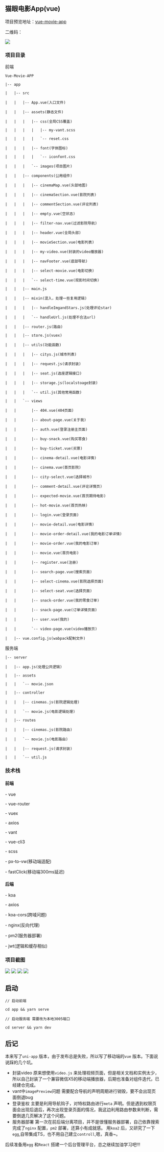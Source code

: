 

## 猫眼电影App(vue)

项目预览地址：[vue-movie-app](http://49.232.12.131/)

二维码：

![](https://upload-images.jianshu.io/upload_images/8562733-f6085d8a4fecd42f.png?imageMogr2/auto-orient/strip%7CimageView2/2/w/800)

### 项目目录

前端

```
Vue-Movie-APP

|-- app

|   |-- src

|   |   |-- App.vue(入口文件)

|   |   |-- assets(静态文件)

|   |   |   |-- css(全局CSS覆盖)

|   |   |   |   |-- my-vant.scss

|   |   |   |   `-- reset.css

|   |   |   |-- font(字体图标)

|   |   |   |   `-- iconfont.css

|   |   |   `-- images(项目图片)

|   |   |-- components(公用组件)

|   |   |   |-- cinemaMap.vue(头部地图)

|   |   |   |-- cinemaSection.vue(影院列表)

|   |   |   |-- commentSection.vue(评论列表)

|   |   |   |-- empty.vue(空状态)

|   |   |   |-- filter-nav.vue(过滤影院导航)

|   |   |   |-- header.vue(全局头部)

|   |   |   |-- movieSection.vue(电影列表)

|   |   |   |-- my-video.vue(封装的video播放器)

|   |   |   |-- navFooter.vue(底部导航)

|   |   |   |-- select-movie.vue(电影切换)

|   |   |   `-- select-time.vue(观影时间切换)

|   |   |-- main.js

|   |   |-- mixin(混入，处理一些复用逻辑)

|   |   |   |-- handleImgandStars.js(处理评论star)

|   |   |   `-- handleUrl.js(处理不合法url)

|   |   |-- router.js(路由)

|   |   |-- store.js(vuex)

|   |   |-- utils(功能函数)

|   |   |   |-- citys.js(城市列表)

|   |   |   |-- request.js(请求封装)

|   |   |   |-- seat.js(选座逻辑接口)

|   |   |   |-- storage.js(localstoage封装)

|   |   |   `-- util.js(其他常用函数)

|   |   `-- views

|   |       |-- 404.vue(404页面)

|   |       |-- about-page.vue(关于我)

|   |       |-- auth.vue(登录注册主页面)

|   |       |-- buy-snack.vue(购买零食)

|   |       |-- buy-ticket.vue(买票)

|   |       |-- cinema-detail.vue(电影详情)

|   |       |-- cinema.vue(首页影院)

|   |       |-- city-select.vue(选择城市)

|   |       |-- comment-detail.vue(评论详情页)

|   |       |-- expected-movie.vue(首页期待电影)

|   |       |-- hot-movie.vue(首页热映)

|   |       |-- login.vue(登录页面)

|   |       |-- movie-detail.vue(电影详情)

|   |       |-- movie-order-detail.vue(我的电影订单详情)

|   |       |-- movie-order.vue(我的电影订单)

|   |       |-- movie.vue(首页电影)

|   |       |-- register.vue(注册)

|   |       |-- search-page.vue(搜索页面)

|   |       |-- select-cinema.vue(影院选择页面)

|   |       |-- select-seat.vue(选择页面)

|   |       |-- snack-order.vue(我的零食订单)

|   |       |-- snack-page.vue(订单详情页面)

|   |       |-- user.vue(我的)

|   |       `-- video-page.vue(video播放页)

|   |-- vue.config.js(wabpack配制文件)

```
服务端

```
|-- server

|   |-- app.js(处理公共逻辑)

|   |-- assets

|   |   `-- movie.json

|   |-- controller

|   |   |-- cinemas.js(影院逻辑处理)

|   |   `-- movie.js(电影逻辑处理)

|   |-- routes

|   |   |-- cinemas.js(影院路由)

|   |   `-- movie.js(电影路由)

|   |   |-- request.js(请求封装)

|   |   `-- util.js
```

### 技术栈

#### 前端

 \- vue

 \- vue-router

 \- vuex

 \- axios

 \- vant

 \- vue-cli3

 \- scss

 \- px-to-vw(移动端适配)

 \- fastClick(移动端300ms延迟)

#### 后端

 \- koa

 \- axios

 \- koa-cors(跨域问题)

 \- nginx(反向代理)

 \- pm2(服务器部署)

 \- jwt(逻辑和缓存相似)



### 项目截图



![](https://upload-images.jianshu.io/upload_images/8562733-9a5662dee18ca227.png?imageMogr2/auto-orient/strip%7CimageView2/2/w/300)
![](https://upload-images.jianshu.io/upload_images/8562733-cbb32bea56d24e44.jpg?imageMogr2/auto-orient/strip%7CimageView2/2/w/300)
![](https://upload-images.jianshu.io/upload_images/8562733-985e813651a8998c.jpg?imageMogr2/auto-orient/strip%7CimageView2/2/w/300)
![](https://upload-images.jianshu.io/upload_images/8562733-46358348b0f81157.png?imageMogr2/auto-orient/strip%7CimageView2/2/w/300)

## 启动

```
// 启动前端

cd app && yarn serve

// 启动服务端 需要改为本地3005端口

cd server && yarn dev
```

## 后记

本来写了`uni-app` 版本，由于发布总是失败，所以写了移动端的`vue` 版本。下面说说踩的几个坑。
+ 封装video
原来想使用`video.js` 来处理视频页面，但是相关文档和实例太少，所以自己封装了一个兼容微信X5的移动端播放器，后期也准备对组件迭代，已经建仓完成。
+ vant中`imagePreview`问题 
需要配合导航的声明周期进行销毁，要不会出现页面倒退bug
+ 登录鉴权
主要是利用导航钩子，对特权路由进行`meta` 声明。但是遇到权限页面会出现后退后，再次出现登录页面的情况，我这边利用路由参数来判断，需要倒退几页解决了这个问题。
+ 服务器部署
第一次在前后端分离项目，并不是很懂服务器部署，自己依靠搜索完成了`nginx` 配置，`pm2` 部署，还算小有成就感。
用`koa2` 后，又研究了一下`egg`,自带集成TS，也不用自己建立`controll`,嗯，真香~。

后续准备用`egg` 和`React` 搭建一个后台管理平台，总之继续加油学习吧!!!

